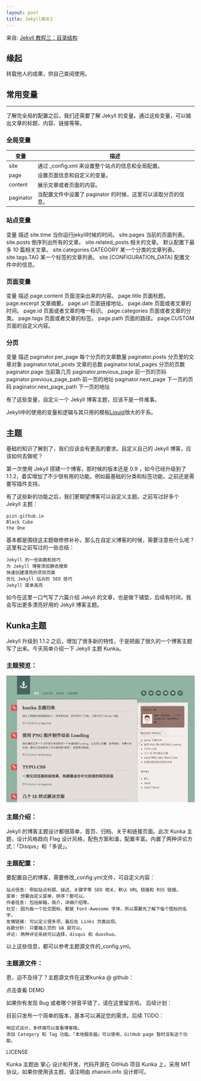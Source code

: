 ```yaml
---
layout: post
title: Jekyll相关2
---
```

来自: [Jekyll 教程三：目录结构](http://www.zhanxin.info/jekyll/2013-08-07-jekyll-directory-structure.html)

## 缘起
转载他人的成果，供自己查阅使用。

## 常用变量
----

了解完全局的配置之后，我们还需要了解 Jekyll 的变量。通过这些变量，可以输出文章的标题、内容、链接等等。

### 全局变量

 变量    |	  描述
-------- | ---------------------------------------------
site 	   | 通过 _config.xml 来设置整个站点的信息和全局配置。
page 	   | 设置页面信息和自定义的变量。
content  |	展示文章或者页面的内容。
paginator| 	当配置文件中设置了 paginator 的时候，这里可以读取分页的信息。

### 站点变量

变量 	描述
site.time 	当你运行jekyll时候的时间。
site.pages 	当前的页面列表。
site.posts 	倒序列出所有的文章。
site.related_posts 	相关的文章。
默认配置下最多 10 篇相关文章。
site.categories.CATEGORY 	某一个分类的文章列表。
site.tags.TAG 	某一个标签的文章列表。
site.[CONFIGURATION_DATA] 	配置文件中的信息。

### 页面变量

变量 	描述
page.content 	页面渲染出来的内容。
page.title 	页面标题。
page.excerpt 	文章摘要。
page.url 	页面链接地址。
page.date 	页面或者文章的时间。
page.id 	页面或者文章的唯一标识。
page.categories 	页面或者文章的分类。
page.tags 	页面或者文章的标签。
page.path 	页面的路径。
page.CUSTOM 	页面的自定义内容。

### 分页

变量 	描述
paginator.per_page 	每个分页的文章数量
paginator.posts 	分页里的文章对象
paginator.total_posts 	文章的总数
paginator.total_pages 	分页的页数
paginator.page 	当前第几页
paginator.previous_page 	前一页的页码
paginator.previous_page_path 	前一页的地址
paginator.next_page 	下一页的页码
paginator.next_page_path 	下一页的地址

有了这些变量，自定义一个 Jekyll 博客主题，应该不是一件难事。

Jekyll中的使用的变量和逻辑与其只用的模板[Liquid](https://github.com/shopify/liquid/wiki/liquid-for-designers)很大的干系。

## 主题

基础的知识了解到了，我们应该会有更高的要求。自定义自己的 Jekyll 博客，应该如何去做呢？

第一次使用 Jekyll 搭建一个博客，那时候的版本还是 0.9 ，如今已经升级到了 1.1.2，着实增加了不少很有用的功能。例如最基础的分类和标签功能，之前还是需要写插件支持。

有了这些新的功能之后，我们更期望博客可以自定义主题。之前写过好多个 Jekyll 主题：

    pizn.github.io
    Black Cube
    the One

基本都是围绕这主题做修修补补。那么在自定义博客的时候，需要注意些什么呢？这里有之前写过的一些总结：

    Jekyll 的一些函数和技巧
    为 Jekyll 博客添加静态搜索
    快速创建漂亮的项目页面
    优化 Jekyll 站点的 SEO 技巧
    Jekyll 菜单高亮

如今在这里一口气写了六篇介绍 Jekyll 的文章，也是做下铺垫，后续有时间，我会写出更多漂亮好用的 Jekyll 博客主题。

## Kunka主题

Jekyll 升级到 1.1.2 之后，增加了很多新的特性，于是把画了很久的一个博客主题写了出来。今天简单介绍一下 Jekyll 主题 Kunka。

### 主题预览： 
![kunk主题](/assets/images/kunka.jpg)

### 主题介绍：

Jekyll 的博客主题设计都很简单，首页、归档、关于和链接页面。此次 Kunka 主题，设计风格趋向 Flag 设计风格，配色方案和谐，配置丰富。内置了两种评论方式：「Disqus」和「多说」。

### 主题配置：

要配置自己的博客，需要修改_config.yml文件，可自定义内容：

    站点信息: 例如站点标题、描述、关键字等 SEO 相关，默认 URL 链接和 RSS 链接。
    菜单: 想要自定义菜单，排序？都可以。
    作者信息: 包括邮箱，简介，详细介绍等。
    社交: 因为每一个社交图标，都是 Font-Awesome 字体，所以需要先了解下每个图标的名字。
    友情链接: 可以定义很多项，最后在 Links 页面出现。
    谷歌分析: 只要输入您的 UA 就可以。
    评论: 两种评论系统可以选择，disqus 和 duoshuo。

以上这些信息，都可以参考主题源文件的_config.yml。

### 主题源文件：

恩，迫不及待了？主题源文件在这里kunka @ github：

点击查看 DEMO

如果你有发现 Bug 或者哪个拼音平错了，请在这里留言哈。
后续计划：

目前只发布一个简单的版本，基本可以满足您的需求。后续 TODO：

    响应式设计，多终端可以查看博客哦。
    添加 Category 和 Tag 功能。「本地服务器」可以使用，GitHub page 暂时没有这个功能。

LICENSE

Kunka 主题由 掌心 设计和开发，代码开源在 GitHub 项目 Kunka 上，采用 MIT 协议。如果你使用该主题，请注明由 zhanxin.info 设计即可。


